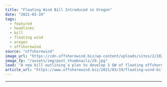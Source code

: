 ```yaml
---
title: "Floating Wind Bill Introduced in Oregon"
date: "2021-03-19"
tags: 
  - featured
  - headlines
  - bill
  - floating wind
  - oregon
  - offshorewind
source: "offshorewind"
image_url: "https://cdn.offshorewind.biz/wp-content/uploads/sites/2/2020/07/03135400/JDR_WindFloat-Atlantic.jpg"
image_fp: "/assets/img/post_thumbnails/29.jpg"
lead: "A new bill outlining a plan to develop 3 GW of floating offshore wind"
article_url: "https://www.offshorewind.biz/2021/03/19/floating-wind-bill-introduced-in-oregon/"
---
```


---
